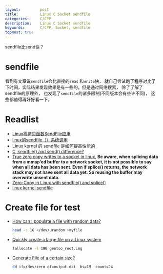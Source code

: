 ```yaml
---
layout:     	post
title:      	Linux C Socket sendfile
categories: 	C/CPP
description:   	Linux C Socket sendfile
keywords: 		C/CPP, Socket, sendfile
topmost: true
---
```

sendfile比send快？

# sendfile 

 看到有文章说`sendfile`会比直接的`read` 和`write`快， 就自己尝试跑了程序对比了下时间，实际结果发现效果是有一些的。但是通过网络搜索， 除了了解了sendfile的原理外， 也发现了`sendfile`的诸多限制(不同版本会有些许不同)， 这些都值得再好好看一下。

# Readlist

- [Linux零拷贝函数SendFile应用](https://my.oschina.net/zidanzzg/blog/813171) 
- [linux的sendfile（）系统调用](http://blog.chinaunix.net/uid-20778583-id-37112.html)
- [Linux kernel 的 sendfile 是如何提高性能的](https://www.vpsee.com/2009/07/linux-sendfile-improve-performance/)
- [C, sendfile() and send() difference?](https://stackoverflow.com/questions/13215656/c-sendfile-and-send-difference)
- [True zero copy writes to a socket in linux](https://groups.google.com/forum/#!topic/mechanical-sympathy/6v1nMuuTd_g), **Be aware, when splicing data from a mmap'ed buffer to a network socket, it is not possible to say when all data has been sent. Even if splice() returns, the network stack may not have sent all data yet. So reusing the buffer may overwrite unsent data.**
- [Zero-Copy in Linux with sendfile() and splice()](https://blog.superpat.com/2010/06/01/zero-copy-in-linux-with-sendfile-and-splice/)
- [linux kernel sendfile](https://yarchive.net/comp/linux/sendfile.html)

# Create file for test

- [How can I populate a file with random data?](https://unix.stackexchange.com/questions/33629/how-can-i-populate-a-file-with-random-data)  

  ```bash
  head -c 1G </dev/urandom >myfile
  ```

- [Quickly create a large file on a Linux system](https://stackoverflow.com/questions/257844/quickly-create-a-large-file-on-a-linux-system)

  ```bash
  fallocate -l 10G gentoo_root.img
  ```

- [Generate File of a certain size?](https://unix.stackexchange.com/questions/101332/generate-file-of-a-certain-size)

  ```bash
  dd if=/dev/zero of=output.dat  bs=1M  count=24
  ```
